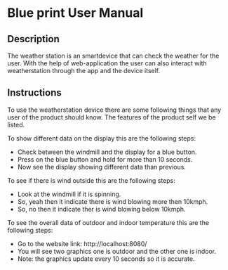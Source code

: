 # Blue print User Manual 

## Description 
The weather station is an smartdevice that can check the weather for the user. With the help of web-application the user can also interact with weatherstation through the app and the device 
itself. 

## Instructions 
To use the weatherstation device there are some following things that any user of the product should know. The features of the product self we be listed.

To show different data on the display this are the following steps:
- Check between the windmill and the display for a blue button.
- Press on the blue button and hold for more than 10 seconds.
- Now see the display showing different data than previous.

To see if there is wind outside this are the following steps:
- Look at the windmill if it is spinning.
- So, yeah then it indicate there is wind blowing more then 10kmph.
- So, no then it indicate ther is wind blowing below 10kmph.

To see the overall data of outdoor and indoor temperature this are the following steps:
- Go to the website link: http://localhost:8080/
- You will see two graphics one is outdoor and the other one is indoor.
- Note: the graphics update every 10 seconds so it is accurate. 